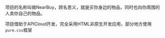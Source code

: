项目的名称叫做NearBuy，顾名思义，就是买你身边的物品，同时也向你周围的人卖你自己的物品。

项目借助于APICloud开发，完全采用HTML非原生开发应用，部分地方使用`pure.css`框架
